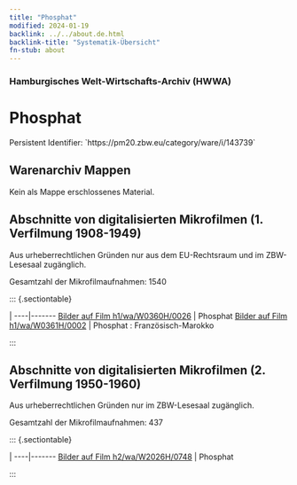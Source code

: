 ```yaml
---
title: "Phosphat"
modified: 2024-01-19
backlink: ../../about.de.html
backlink-title: "Systematik-Übersicht"
fn-stub: about
---
```


### Hamburgisches Welt-Wirtschafts-Archiv (HWWA)

# Phosphat

<div class="hint">Persistent Identifier: `https://pm20.zbw.eu/category/ware/i/143739`</div>







## Warenarchiv Mappen





Kein als Mappe erschlossenes Material.



<a id="filmsections" />

## Abschnitte von digitalisierten Mikrofilmen (1. Verfilmung 1908-1949)

<p>Aus urheberrechtlichen Gründen nur aus dem EU-Rechtsraum und im ZBW-Lesesaal zugänglich.</p>


<p>Gesamtzahl der Mikrofilmaufnahmen: 1540</p>





::: {.sectiontable}

 | 
----|-------
<a class="btn" href="https://pm20.zbw.eu/film/h1/wa/W0360H/0026" rel="nofollow">Bilder auf Film h1/wa/W0360H/0026</a> | Phosphat
<a class="btn" href="https://pm20.zbw.eu/film/h1/wa/W0361H/0002" rel="nofollow">Bilder auf Film h1/wa/W0361H/0002</a> | Phosphat : Französisch-Marokko


:::




## Abschnitte von digitalisierten Mikrofilmen (2. Verfilmung 1950-1960)

<p>Aus urheberrechtlichen Gründen nur im ZBW-Lesesaal zugänglich.</p>


<p>Gesamtzahl der Mikrofilmaufnahmen: 437</p>





::: {.sectiontable}

 | 
----|-------
<a class="btn" href="https://pm20.zbw.eu/film/h2/wa/W2026H/0748" rel="nofollow">Bilder auf Film h2/wa/W2026H/0748</a> | Phosphat


:::
















